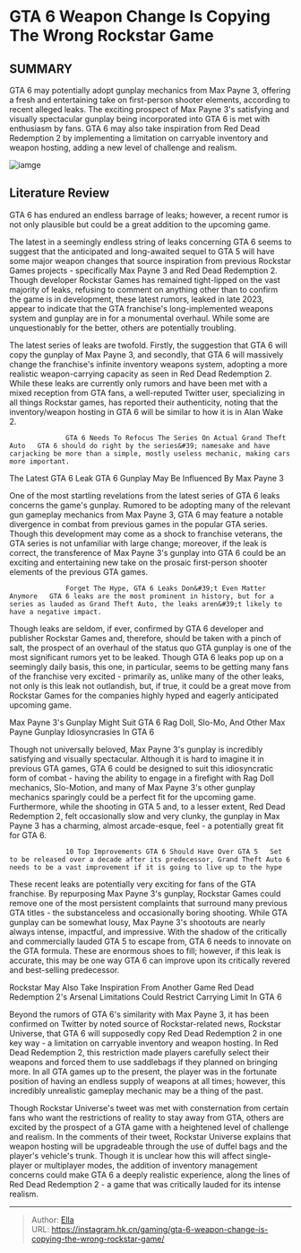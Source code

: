 # GTA 6 Weapon Change Is Copying The Wrong Rockstar Game


## SUMMARY 



  GTA 6 may potentially adopt gunplay mechanics from Max Payne 3, offering a fresh and entertaining take on first-person shooter elements, according to recent alleged leaks.   The exciting prospect of Max Payne 3&#39;s satisfying and visually spectacular gunplay being incorporated into GTA 6 is met with enthusiasm by fans.   GTA 6 may also take inspiration from Red Dead Redemption 2 by implementing a limitation on carryable inventory and weapon hosting, adding a new level of challenge and realism.  

![iamge](https://static1.srcdn.com/wordpress/wp-content/uploads/2023/11/gta-6-weapon-change-is-copying-the-wrong-rockstar-game.jpg)

## Literature Review

GTA 6 has endured an endless barrage of leaks; however, a recent rumor is not only plausible but could be a great addition to the upcoming game.




The latest in a seemingly endless string of leaks concerning GTA 6 seems to suggest that the anticipated and long-awaited sequel to GTA 5 will have some major weapon changes that source inspiration from previous Rockstar Games projects - specifically Max Payne 3 and Red Dead Redemption 2. Though developer Rockstar Games has remained tight-lipped on the vast majority of leaks, refusing to comment on anything other than to confirm the game is in development, these latest rumors, leaked in late 2023, appear to indicate that the GTA franchise&#39;s long-implemented weapons system and gunplay are in for a monumental overhaul. While some are unquestionably for the better, others are potentially troubling.




The latest series of leaks are twofold. Firstly, the suggestion that GTA 6 will copy the gunplay of Max Payne 3, and secondly, that GTA 6 will massively change the franchise&#39;s infinite inventory weapons system, adopting a more realistic weapon-carrying capacity as seen in Red Dead Redemption 2. While these leaks are currently only rumors and have been met with a mixed reception from GTA fans, a well-reputed Twitter user, specializing in all things Rockstar games, has reported their authenticity, noting that the inventory/weapon hosting in GTA 6 will be similar to how it is in Alan Wake 2.

                  GTA 6 Needs To Refocus The Series On Actual Grand Theft Auto   GTA 6 should do right by the series&#39; namesake and have carjacking be more than a simple, mostly useless mechanic, making cars more important.   


 The Latest GTA 6 Leak 
GTA 6 Gunplay May Be Influenced By Max Payne 3
          




One of the most startling revelations from the latest series of GTA 6 leaks concerns the game&#39;s gunplay. Rumored to be adopting many of the relevant gun gameplay mechanics from Max Payne 3, GTA 6 may feature a notable divergence in combat from previous games in the popular GTA series. Though this development may come as a shock to franchise veterans, the GTA series is not unfamiliar with large change; moreover, if the leak is correct, the transference of Max Payne 3&#39;s gunplay into GTA 6 could be an exciting and entertaining new take on the prosaic first-person shooter elements of the previous GTA games.

                  Forget The Hype, GTA 6 Leaks Don&#39;t Even Matter Anymore   GTA 6 leaks are the most prominent in history, but for a series as lauded as Grand Theft Auto, the leaks aren&#39;t likely to have a negative impact.   

Though leaks are seldom, if ever, confirmed by GTA 6 developer and publisher Rockstar Games and, therefore, should be taken with a pinch of salt, the prospect of an overhaul of the status quo GTA gunplay is one of the most significant rumors yet to be leaked. Though GTA 6 leaks pop up on a seemingly daily basis, this one, in particular, seems to be getting many fans of the franchise very excited - primarily as, unlike many of the other leaks, not only is this leak not outlandish, but, if true, it could be a great move from Rockstar Games for the companies highly hyped and eagerly anticipated upcoming game.






 Max Payne 3&#39;s Gunplay Might Suit GTA 6 
Rag Doll, Slo-Mo, And Other Max Payne Gunplay Idiosyncrasies In GTA 6
         

Though not universally beloved, Max Payne 3&#39;s gunplay is incredibly satisfying and visually spectacular. Although it is hard to imagine it in previous GTA games, GTA 6 could be designed to suit this idiosyncratic form of combat - having the ability to engage in a firefight with Rag Doll mechanics, Slo-Motion, and many of Max Payne 3&#39;s other gunplay mechanics sparingly could be a perfect fit for the upcoming game. Furthermore, while the shooting in GTA 5 and, to a lesser extent, Red Dead Redemption 2, felt occasionally slow and very clunky, the gunplay in Max Payne 3 has a charming, almost arcade-esque, feel - a potentially great fit for GTA 6.

                  10 Top Improvements GTA 6 Should Have Over GTA 5   Set to be released over a decade after its predecessor, Grand Theft Auto 6 needs to be a vast improvement if it is going to live up to the hype   




These recent leaks are potentially very exciting for fans of the GTA franchise. By repurposing Max Payne 3&#39;s gunplay, Rockstar Games could remove one of the most persistent complaints that surround many previous GTA titles - the substanceless and occasionally boring shooting. While GTA gunplay can be somewhat lousy, Max Payne 3&#39;s shootouts are nearly always intense, impactful, and impressive. With the shadow of the critically and commercially lauded GTA 5 to escape from, GTA 6 needs to innovate on the GTA formula. These are enormous shoes to fill; however, if this leak is accurate, this may be one way GTA 6 can improve upon its critically revered and best-selling predecessor.



 Rockstar May Also Take Inspiration From Another Game 
Red Dead Redemption 2&#39;s Arsenal Limitations Could Restrict Carrying Limit In GTA 6
          

Beyond the rumors of GTA 6&#39;s similarity with Max Payne 3, it has been confirmed on Twitter by noted source of Rockstar-related news, Rockstar Universe, that GTA 6 will supposedly copy Red Dead Redemption 2 in one key way - a limitation on carryable inventory and weapon hosting. In Red Dead Redemption 2, this restriction made players carefully select their weapons and forced them to use saddlebags if they planned on bringing more. In all GTA games up to the present, the player was in the fortunate position of having an endless supply of weapons at all times; however, this incredibly unrealistic gameplay mechanic may be a thing of the past.





 

Though Rockstar Universe&#39;s tweet was met with consternation from certain fans who want the restrictions of reality to stay away from GTA, others are excited by the prospect of a GTA game with a heightened level of challenge and realism. In the comments of their tweet, Rockstar Universe explains that weapon hosting will be upgradeable through the use of duffel bags and the player&#39;s vehicle&#39;s trunk. Though it is unclear how this will affect single-player or multiplayer modes, the addition of inventory management concerns could make GTA 6 a deeply realistic experience, along the lines of Red Dead Redemption 2 - a game that was critically lauded for its intense realism.



---

> Author: [Ella](https://instagram.hk.cn/)  
> URL: https://instagram.hk.cn/gaming/gta-6-weapon-change-is-copying-the-wrong-rockstar-game/  

